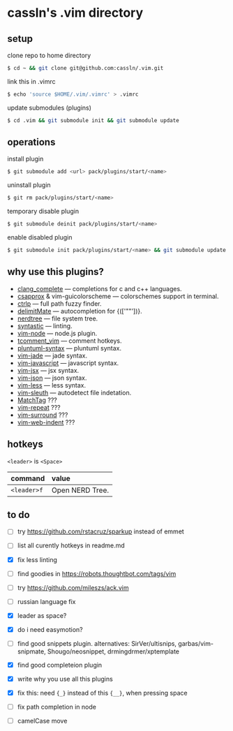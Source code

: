 # cassln's .vim directory
## setup
clone repo to home directory
```bash
$ cd ~ && git clone git@github.com:cassln/.vim.git
```

link this in .vimrc
```bash
$ echo 'source $HOME/.vim/.vimrc' > .vimrc
```

update submodules (plugins)
```bash	
$ cd .vim && git submodule init && git submodule update
```

## operations
install plugin
```bash
$ git submodule add <url> pack/plugins/start/<name>
```

uninstall plugin
```bash
$ git rm pack/plugins/start/<name>
```

temporary disable plugin
```bash
$ git submodule deinit pack/plugins/start/<name>
```

enable disabled plugin
```bash
$ git submodule init pack/plugins/start/<name> && git submodule update
```

## why use this plugins?
* [clang_complete](https://github.com/Rip-Rip/clang_complete) — completions for c and c++ languages.
* [csapprox](https://github.com/godlygeek/csapprox) & vim-guicolorscheme — colorschemes support in terminal.
* [ctrlp](https://github.com/kien/ctrlp.vim) — full path fuzzy finder.
* [delimitMate](https://github.com/Raimondi/delimitMate) — autocompletion for {(['""'])}.
* [nerdtree](https://github.com/scrooloose/nerdtree) — file system tree.
* [syntastic](https://github.com/vim-syntastic/syntastic) — linting.
* [vim-node](https://github.com/moll/vim-node) — node.js plugin.
* [tcomment_vim](https://github.com/tomtom/tcomment_vim) — comment hotkeys.
* [pluntuml-syntax](https://github.com/aklt/plantuml-syntax) — pluntuml syntax.
* [vim-jade](https://github.com/digitaltoad/vim-pug) — jade syntax.
* [vim-javascript](https://github.com/pangloss/vim-javascript) — javascript syntax.
* [vim-jsx](https://github.com/mxw/vim-jsx) — jsx syntax.
* [vim-json](https://github.com/elzr/vim-json) — json syntax.
* [vim-less](https://github.com/groenewege/vim-less) — less syntax.
* [vim-sleuth](https://github.com/tpope/vim-sleuth) — autodetect file indetation.
* [MatchTag](https://github.com/gregsexton/MatchTag) ???
* [vim-repeat](https://github.com/tpope/vim-repeat) ???
* [vim-surround](https://github.com/tpope/vim-surround) ???
* [vim-web-indent](https://github.com/lukaszb/vim-web-indent) ???

## hotkeys
`<leader>` is `<Space>`

|command|value|
|:------------|:--------------|
|`<leader>f` | Open NERD Tree.|

## to do
- [ ] try https://github.com/rstacruz/sparkup instead of emmet
- [ ] list all curently hotkeys in readme.md
- [x] fix less linting
- [ ] find goodies in https://robots.thoughtbot.com/tags/vim
- [ ] try https://github.com/mileszs/ack.vim
- [ ] russian language fix
- [x] leader as space?
- [x] do i need easymotion?
- [ ] find good snippets plugin. alternatives: SirVer/ultisnips, garbas/vim-snipmate, Shougo/neosnippet, drmingdrmer/xptemplate
- [x] find good completeion plugin
- [x] write why you use all this plugins
- [x] fix this: need `{_}` instead of this `{__}`, when pressing space
- [ ] fix path completion in node
- [ ] camelCase move


